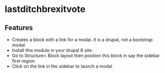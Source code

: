 # lastditchbrexitvote

## Features
- Creates a block with a link for a modal. It is a drupal, not a bootstrap modal.
- Install this module in your drupal 8 site. 
- Go to Structure> Block layout then position this block in say the sidebar first region.
- Click on the link in the sidebar to launch a modal
